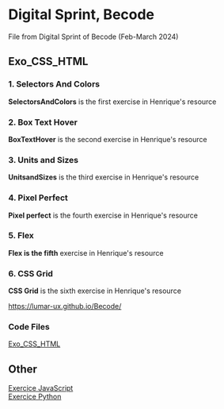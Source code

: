 # Digital Sprint, Becode

File from Digital Sprint of Becode (Feb-March 2024)

## Exo_CSS_HTML

### 1. Selectors And Colors

**SelectorsAndColors** is the first exercise in Henrique's resource

### 2. Box Text Hover

**BoxTextHover** is the second exercise in Henrique's resource

### 3. Units and Sizes

**UnitsandSizes** is the third exercise in Henrique's resource

### 4. Pixel Perfect

**Pixel perfect** is the fourth exercise in Henrique's resource

### 5. Flex

**Flex is the fifth** exercise in Henrique's resource

### 6. CSS Grid

**CSS Grid** is the sixth exercise in Henrique's resource

https://lumar-ux.github.io/Becode/

### Code Files

[Exo_CSS_HTML](./Exo_CSS_HTML)

## Other

[Exercice JavaScript](./Exo_JavaScript)</br>
[Exercice Python](./Exo_Python)
